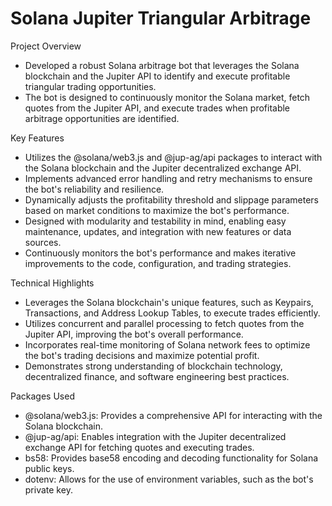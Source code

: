 # Solana Jupiter Triangular Arbitrage
 
Project Overview
- Developed a robust Solana arbitrage bot that leverages the Solana blockchain and the Jupiter API to identify and execute profitable triangular trading opportunities.
- The bot is designed to continuously monitor the Solana market, fetch quotes from the Jupiter API, and execute trades when profitable arbitrage opportunities are identified.

Key Features
- Utilizes the @solana/web3.js and @jup-ag/api packages to interact with the Solana blockchain and the Jupiter decentralized exchange API.
- Implements advanced error handling and retry mechanisms to ensure the bot's reliability and resilience.
- Dynamically adjusts the profitability threshold and slippage parameters based on market conditions to maximize the bot's performance.
- Designed with modularity and testability in mind, enabling easy maintenance, updates, and integration with new features or data sources.
- Continuously monitors the bot's performance and makes iterative improvements to the code, configuration, and trading strategies.

Technical Highlights
- Leverages the Solana blockchain's unique features, such as Keypairs, Transactions, and Address Lookup Tables, to execute trades efficiently.
- Utilizes concurrent and parallel processing to fetch quotes from the Jupiter API, improving the bot's overall performance.
- Incorporates real-time monitoring of Solana network fees to optimize the bot's trading decisions and maximize potential profit.
- Demonstrates strong understanding of blockchain technology, decentralized finance, and software engineering best practices.

Packages Used
- @solana/web3.js: Provides a comprehensive API for interacting with the Solana blockchain.
- @jup-ag/api: Enables integration with the Jupiter decentralized exchange API for fetching quotes and executing trades.
- bs58: Provides base58 encoding and decoding functionality for Solana public keys.
- dotenv: Allows for the use of environment variables, such as the bot's private key.
